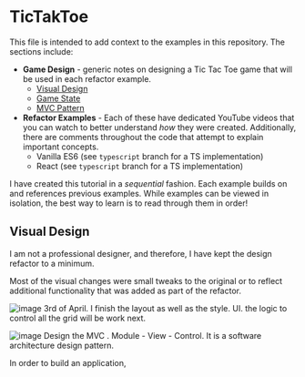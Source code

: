 # TicTakToe
This file is intended to add context to the examples in this repository. The sections include:

- **Game Design** - generic notes on designing a Tic Tac Toe game that will be used in each refactor example.
  - [Visual Design](#visual-design)
  - [Game State](#game-state-design)
  - [MVC Pattern](#mvc-pattern)
- **Refactor Examples** - Each of these have dedicated YouTube videos that you can watch to better understand _how_ they were created. Additionally, there are comments throughout the code that attempt to explain important concepts.
  - Vanilla ES6 (see `typescript` branch for a TS implementation)
  - React (see `typescript` branch for a TS implementation)

I have created this tutorial in a _sequential_ fashion. Each example builds on and references previous examples. While examples can be viewed in isolation, the best way to learn is to read through them in order!

## Visual Design

I am not a professional designer, and therefore, I have kept the design refactor to a minimum.

Most of the visual changes were small tweaks to the original or to reflect additional functionality that was added as part of the refactor.

![image](https://user-images.githubusercontent.com/9263674/230105602-9ddeb1f6-5839-4a31-9948-ba235af8ecb9.png)
 3rd of April. I finish the layout as well as the style. UI. the logic to control all the grid will be work next.

![image](https://user-images.githubusercontent.com/9263674/230115012-4da4a687-6f22-4665-9225-6ab20eb0b698.png)
Design the MVC . Module - View - Control. It is a software architecture design pattern.

In order to build an application, 
